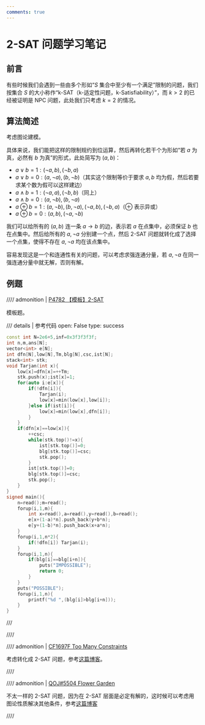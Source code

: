 ```yaml
---
comments: true
---
```


# 2-SAT 问题学习笔记

## 前言

有些时候我们会遇到一些由多个形如“$S$ 集合中至少有一个满足”限制的问题，我们按集合 $S$ 的大小称作“k-SAT（k-适定性问题，k-Satisfiability）”，而 $k>2$ 的已经被证明是 NPC 问题，此处我们只考虑 $k=2$ 的情况。

## 算法简述

考虑图论建模。

具体来说，我们能把这样的限制规约到位运算，然后再转化若干个为形如“若 $a$ 为真，必然有 $b$ 为真”的形式，此处简写为 $(a,b)$：

- $a\lor b=1:(\lnot a,b),(\lnot b,a)$
- $a\lor b=0:(a,\lnot a),(b,\lnot b)$（其实这个限制等价于要求 $a,b$ 均为假，然后若要求某个数为假可以这样建边）
- $a\land b=1:(\lnot a,a),(\lnot b,b)$（同上）
- $a\land b=0:(a,\lnot b),(b,\lnot a)$
- $a\oplus b=1:(a,\lnot b),(b,\lnot a),(\lnot a,b),(\lnot b,a)$（$\oplus$ 表示异或）
- $a\oplus b=0:(a,b),(\lnot a,\lnot b)$

我们可以给所有的 $(a,b)$ 连一条 $a\to b$ 的边，表示若 $a$ 在点集中，必须保证 $b$ 也在点集中。然后给所有的 $a,\lnot a$ 分别建一个点，然后 2-SAT 问题就转化成了选择一个点集，使得不存在 $a,\lnot a$ 均在该点集中。

容易发现这是一个和连通性有关的问题，可以考虑求强连通分量，若 $a,\lnot a$ 在同一强连通分量中就无解，否则有解。

## 例题

//// admonition | [P4782 【模板】2-SAT](https://www.luogu.com.cn/problem/P4782)

模板题。

/// details | 参考代码
    open: False
    type: success

```cpp
const int N=2e6+5,inf=0x3f3f3f3f;
int n,m,ans[N];
vector<int> e[N];
int dfn[N],low[N],Tm,blg[N],csc,ist[N];
stack<int> stk;
void Tarjan(int x){
	low[x]=dfn[x]=++Tm;
	stk.push(x);ist[x]=1;
	for(auto i:e[x]){
		if(!dfn[i]){
			Tarjan(i);
			low[x]=min(low[x],low[i]);
		}else if(ist[i]){
			low[x]=min(low[x],dfn[i]);
		}
	}
	if(dfn[x]==low[x]){
		++csc;
		while(stk.top()!=x){
			ist[stk.top()]=0;
			blg[stk.top()]=csc;
			stk.pop();
		}
		ist[stk.top()]=0;
		blg[stk.top()]=csc;
		stk.pop();
	}
}
signed main(){
	n=read();m=read();
	forup(i,1,m){
		int x=read(),a=read(),y=read(),b=read();
		e[x+(1-a)*n].push_back(y+b*n);
		e[y+(1-b)*n].push_back(x+a*n);
	}
	forup(i,1,n*2){
		if(!dfn[i]) Tarjan(i);
	}
	forup(i,1,n){
		if(blg[i]==blg[i+n]){
			puts("IMPOSSIBLE");
			return 0;
		}
	}
	puts("POSSIBLE");
	forup(i,1,n){
		printf("%d ",(blg[i]>blg[i+n]));
	}
}
```

///

////

//// admonition | [CF1697F Too Many Constraints](https://www.luogu.com.cn/problem/CF1697F)

考虑转化成 2-SAT 问题，参考[这篇博客](../../records/2023Nov.md/#cf1697f-too-many-constraints)。

////

//// admonition | [QOJ#5504 Flower Garden](https://qoj.ac/problem/5504)

不太一样的 2-SAT 问题，因为在 2-SAT 层面是必定有解的，这时候可以考虑用图论性质解决其他条件，参考[这篇博客](../../records/2023Nov.md/#qoj5504-flower-garden)

////